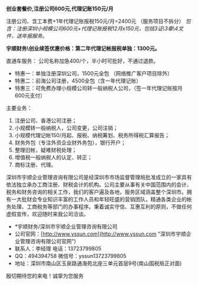 **创业套餐价,注册公司600元,代理记账150元/月**


注册公司、含工本费+1年代理记账报税150元/月=2400元
（服务项目不拆分）
_包含：注册深圳小规模公司600元+代理记账报税12月x150元，包括3证\3章\4文件，送年报服务。_

**宇顺财务\创业续签优惠价格：第二年代理记帐报税单独：1300元。**

直通车服务： 公司名称加急400/个，半小时可批好，不通过退款。
- 特惠一：单独注册深圳公司，1500元全包 （网络推广客户项目除外）
- 特惠二：前海公司注册，4500全包（含一年代理记账）
- 特惠三：可免费办理小规模公司转一般纳税人公司，（签一年代理记账按月600元支付）

主要业务：
1. 注册公司、香港公司注册；
2. 小规模转一般纳税人，公司变更，公司注销；
3. 小规模代理记帐150/月起、报税、纳税筹划、税务所得税汇算报告；
4. 财务外包（专注外资企业财外务包），银行开户；
5. 整理旧帐，疑难财税处理；
6. 增值税一般纳税人的认定、转正；
7. 商标注册、代理。
 

深圳市宇顺企业管理咨询有限公司是经深圳市市场监督管理局批准成立的一家具有依法独立承办工商注册、财税会计的机构。公司主要从事有关中国范围内的会计、税务和财务咨询的相关工作，我们的客户遍及各地，服务区域涵盖整个深圳市。拥有一大批财会专业知识丰富的工作人员和年轻旺盛的营销团队，精通各类企业的帐务处理、工商税务等部门的办事程序。秉着诚实守信、互惠互利的原则，不做任何虚假宣传，欢迎随时来我公司洽谈。
 

- *宇顺财务/深圳市宇顺企业管理咨询有限公司
- 公司官网：[http://www.yssun.com](http://www.yssun.com "深圳市宇顺企业管理咨询有限公司官网")
- 联系人：李经理 电话：13723799805
- QQ：494394758    微信号：yssun13723799805
- 地址：深圳市南山区玉泉路通海苑北座三单元首层9号(南山国税局正对面)

殷切期待您的来电！诚挚为您服务




 


 
 
 
 
 
 
 
 
 
 
 
 
 
 
 
 
 
 



